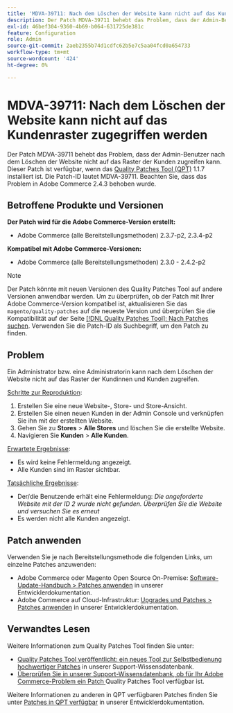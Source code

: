 ```yaml
---
title: 'MDVA-39711: Nach dem Löschen der Website kann nicht auf das Kundenraster zugegriffen werden'
description: Der Patch MDVA-39711 behebt das Problem, dass der Admin-Benutzer nach dem Löschen der Website nicht auf das Raster der Kunden zugreifen kann. Dieser Patch ist verfügbar, wenn das [Quality Patches Tool (QPT)](/help/announcements/adobe-commerce-announcements/magento-quality-patches-released-new-tool-to-self-serve-quality-patches.md) 1.1.7 installiert ist. Die Patch-ID lautet MDVA-39711. Beachten Sie, dass das Problem in Adobe Commerce 2.4.3 behoben wurde.
exl-id: 46bef304-9360-4b69-b064-631725de381c
feature: Configuration
role: Admin
source-git-commit: 2aeb2355b74d1cdfc62b5e7c5aa04fcd0a654733
workflow-type: tm+mt
source-wordcount: '424'
ht-degree: 0%

---
```


# MDVA-39711: Nach dem Löschen der Website kann nicht auf das Kundenraster zugegriffen werden

Der Patch MDVA-39711 behebt das Problem, dass der Admin-Benutzer nach dem Löschen der Website nicht auf das Raster der Kunden zugreifen kann. Dieser Patch ist verfügbar, wenn das [Quality Patches Tool (QPT)](/help/announcements/adobe-commerce-announcements/magento-quality-patches-released-new-tool-to-self-serve-quality-patches.md) 1.1.7 installiert ist. Die Patch-ID lautet MDVA-39711. Beachten Sie, dass das Problem in Adobe Commerce 2.4.3 behoben wurde.

## Betroffene Produkte und Versionen

**Der Patch wird für die Adobe Commerce-Version erstellt:**

* Adobe Commerce (alle Bereitstellungsmethoden) 2.3.7-p2, 2.3.4-p2

**Kompatibel mit Adobe Commerce-Versionen:**

* Adobe Commerce (alle Bereitstellungsmethoden) 2.3.0 - 2.4.2-p2

>[!NOTE]
>
>Der Patch könnte mit neuen Versionen des Quality Patches Tool auf andere Versionen anwendbar werden. Um zu überprüfen, ob der Patch mit Ihrer Adobe Commerce-Version kompatibel ist, aktualisieren Sie das `magento/quality-patches` auf die neueste Version und überprüfen Sie die Kompatibilität auf der Seite [[!DNL Quality Patches Tool]: Nach Patches suchen](https://experienceleague.adobe.com/tools/commerce-quality-patches/index.html). Verwenden Sie die Patch-ID als Suchbegriff, um den Patch zu finden.

## Problem

Ein Administrator bzw. eine Administratorin kann nach dem Löschen der Website nicht auf das Raster der Kundinnen und Kunden zugreifen.

<u>Schritte zur Reproduktion</u>:

1. Erstellen Sie eine neue Website-, Store- und Store-Ansicht.
1. Erstellen Sie einen neuen Kunden in der Admin Console und verknüpfen Sie ihn mit der erstellten Website.
1. Gehen Sie zu **Stores** > **Alle Stores** und löschen Sie die erstellte Website.
1. Navigieren Sie **Kunden** > **Alle Kunden**.

<u>Erwartete Ergebnisse</u>:

* Es wird keine Fehlermeldung angezeigt.
* Alle Kunden sind im Raster sichtbar.

<u>Tatsächliche Ergebnisse</u>:

* Der/die Benutzende erhält eine Fehlermeldung: *Die angeforderte Website mit der ID 2 wurde nicht gefunden. Überprüfen Sie die Website und versuchen Sie es erneut*
* Es werden nicht alle Kunden angezeigt.

## Patch anwenden

Verwenden Sie je nach Bereitstellungsmethode die folgenden Links, um einzelne Patches anzuwenden:

* Adobe Commerce oder Magento Open Source On-Premise: [Software-Update-Handbuch > Patches anwenden](https://experienceleague.adobe.com/en/docs/commerce-operations/tools/quality-patches-tool/usage) in unserer Entwicklerdokumentation.
* Adobe Commerce auf Cloud-Infrastruktur: [Upgrades und Patches > Patches anwenden](https://experienceleague.adobe.com/en/docs/commerce-cloud-service/user-guide/develop/upgrade/apply-patches) in unserer Entwicklerdokumentation.

## Verwandtes Lesen

Weitere Informationen zum Quality Patches Tool finden Sie unter:

* [Quality Patches Tool veröffentlicht: ein neues Tool zur Selbstbedienung hochwertiger Patches](/help/announcements/adobe-commerce-announcements/magento-quality-patches-released-new-tool-to-self-serve-quality-patches.md) in unserer Support-Wissensdatenbank.
* [Überprüfen Sie in unserer Support-Wissensdatenbank, ob für Ihr Adobe Commerce-Problem ein Patch ](/help/support-tools/patches-available-in-qpt-tool/check-patch-for-magento-issue-with-magento-quality-patches.md) Quality Patches Tool verfügbar ist.

Weitere Informationen zu anderen in QPT verfügbaren Patches finden Sie unter [Patches in QPT verfügbar](https://experienceleague.adobe.com/tools/commerce-quality-patches/index.html) in unserer Entwicklerdokumentation.
